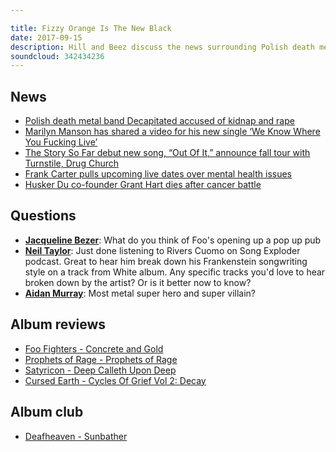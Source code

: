 ```yaml
---

title: Fizzy Orange Is The New Black
date: 2017-09-15
description: Hill and Beez discuss the news surrounding Polish death metallers Decapitated, there’s a look at new tracks from Marilyn Manson and The Story So Far, thoughts on the most metal superheroes, album reviews on Foo Fighters, Prophets of Rage, Satyricon and an EP review on Cursed Earth, and Album Club is on a more modern game changer in extreme metal circles, Deafheaven’s Sunbather.
soundcloud: 342434236
---
```


## News

* [Polish death metal band Decapitated accused of kidnap and rape](https://www.theguardian.com/music/2017/sep/13/polish-death-metal-band-decapitated-accused-kidnap-rape)
* [Marilyn Manson has shared a video for his new single ‘We Know Where You Fucking Live’](http://www.nme.com/news/music/marilyn-manson-we-know-where-you-fucking-live-video-2141282)
* [The Story So Far debut new song, “Out Of It,” announce fall tour with Turnstile, Drug Church](http://www.altpress.com/news/entry/the_story_so_far_out_of_it_tour_dates)
* [Frank Carter pulls upcoming live dates over mental health issues](http://www.nme.com/news/music/frank-carter-cancels-tour-mental-health-issues-2140699)
* [Husker Du co-founder Grant Hart dies after cancer battle](http://www.bbc.co.uk/news/world-us-canada-41274059)

## Questions

* **[Jacqueline Bezer](https://www.facebook.com/thatsnotmetalpodcast/posts/2175682049324994?comment_id=2175707769322422&comment_tracking=%7B%22tn%22%3A%22R9%22%7D)**: What do you think of Foo's opening up a pop up pub
* **[Neil Taylor](https://www.facebook.com/thatsnotmetalpodcast/posts/2175682049324994?comment_id=2175874872639045&comment_tracking=%7B%22tn%22%3A%22R1%22%7D)**: Just done listening to Rivers Cuomo on Song Exploder podcast. Great to hear him break down his Frankenstein songwriting style on a track from White album. Any specific tracks you'd love to hear broken down by the artist? Or is it better now to know?
* **[Aidan Murray](https://www.facebook.com/thatsnotmetalpodcast/posts/2175682049324994?comment_id=2175706009322598&comment_tracking=%7B%22tn%22%3A%22R9%22%7D)**: Most metal super hero and super villain?

## Album reviews

* [Foo Fighters - Concrete and Gold](https://itunes.apple.com/gb/album/concrete-and-gold/id1249068417)
* [Prophets of Rage - Prophets of Rage](https://itunes.apple.com/gb/album/prophets-of-rage/id1240168916)
* [Satyricon - Deep Calleth Upon Deep](https://itunes.apple.com/gb/album/deep-calleth-upon-deep/id1263859482)
* [Cursed Earth - Cycles Of Grief Vol 2: Decay](https://metalmailorder.com/en/catalog/product/view/id/401579/s/cursed-earth-cycles-of-grief-vol-2-decay/)

## Album club

* [Deafheaven - Sunbather](https://itunes.apple.com/gb/album/sunbather/id1067046296)
